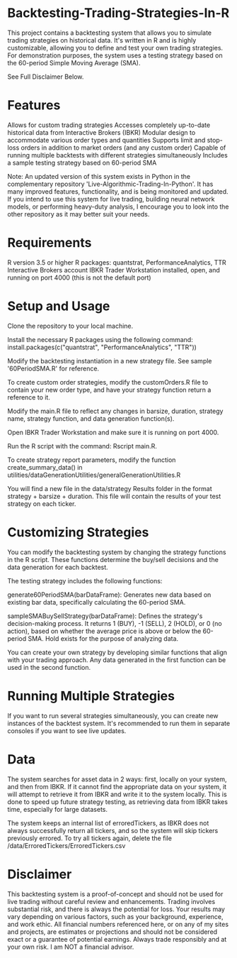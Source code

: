 # Backtesting-Trading-Strategies-In-R

This project contains a backtesting system that allows you to simulate trading strategies on historical data. It's written in R and is highly customizable, allowing you to define and test your own trading strategies. For demonstration purposes, the system uses a testing strategy based on the 60-period Simple Moving Average (SMA).

See Full Disclaimer Below.

# Features

Allows for custom trading strategies
Accesses completely up-to-date historical data from Interactive Brokers (IBKR)
Modular design to accommodate various order types and quantities
Supports limit and stop-loss orders in addition to market orders (and any custom order)
Capable of running multiple backtests with different strategies simultaneously
Includes a sample testing strategy based on 60-period SMA

Note: An updated version of this system exists in Python in the complementary repository 'Live-Algorithmic-Trading-In-Python'. It has many improved features, functionality, and is being monitored and updated. If you intend to use this system for live trading, building neural network models, or performing heavy-duty analysis, I encourage you to look into the other repository as it may better suit your needs.

# Requirements

R version 3.5 or higher
R packages: quantstrat, PerformanceAnalytics, TTR
Interactive Brokers account
IBKR Trader Workstation installed, open, and running on port 4000 (this is not the default port)

# Setup and Usage

Clone the repository to your local machine.

Install the necessary R packages using the following command: install.packages(c("quantstrat", "PerformanceAnalytics", "TTR"))

Modify the backtesting instantiation in a new strategy file. See sample '60PeriodSMA.R' for reference.

To create custom order strategies, modify the customOrders.R file to contain your new order type, and have your strategy function return a reference to it. 

Modify the main.R file to reflect any changes in barsize, duration, strategy name, strategy function, and data generation function(s).

Open IBKR Trader Workstation and make sure it is running on port 4000.

Run the R script with the command: Rscript main.R.

To create strategy report parameters, modify the function create_summary_data() in utilities/dataGenerationUtilities/generalGenerationUtilities.R

You will find a new file in the data/strategy Results folder in the format strategy + barsize + duration. This file will contain the results of your test strategy on each ticker. 

# Customizing Strategies

You can modify the backtesting system by changing the strategy functions in the R script. These functions determine the buy/sell decisions and the data generation for each backtest.

The testing strategy includes the following functions:

generate60PeriodSMA(barDataFrame): Generates new data based on existing bar data, specifically calculating the 60-period SMA.

sampleSMABuySellStrategy(barDataFrame): Defines the strategy's decision-making process. It returns 1 (BUY), -1 (SELL), 2 (HOLD), or 0 (no action), based on whether the average price is above or below the 60-period SMA. Hold exists for the purpose of analyzing data.

You can create your own strategy by developing similar functions that align with your trading approach. Any data generated in the first function can be used in the second function.

# Running Multiple Strategies

If you want to run several strategies simultaneously, you can create new instances of the backtest system. It's recommended to run them in separate consoles if you want to see live updates.

# Data

The system searches for asset data in 2 ways: first, locally on your system, and then from IBKR. If it cannot find the appropriate data on your system, it will attempt to retrieve it from IBKR and write it to the system locally. This is done to speed up future strategy testing, as retrieving data from IBKR takes time, especially for large datasets.

The system keeps an internal list of erroredTickers, as IBKR does not always successfully return all tickers, and so the system will skip tickers previously errored. To try all tickers again, delete the file /data/ErroredTickers/ErroredTickers.csv

# Disclaimer

This backtesting system is a proof-of-concept and should not be used for live trading without careful review and enhancements. Trading involves substantial risk, and there is always the potential for loss. Your results may vary depending on various factors, such as your background, experience, and work ethic. All financial numbers referenced here, or on any of my sites and projects, are estimates or projections and should not be considered exact or a guarantee of potential earnings. Always trade responsibly and at your own risk. I am NOT a financial advisor.
